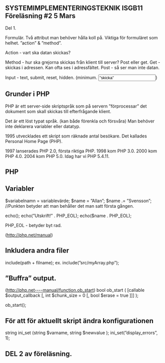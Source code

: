 SYSTEMIMPLEMENTERINGSTEKNIK ISGB11 
Föreläsning #2 5 Mars
-----------
Del 1.

Formulär. 
Två attribut man behöver hålla koll på. Viktiga för formuläret som helhet. ”action” & ”method”. 

Action - vart ska datan skickas?

Method - hur ska grejorna skickas från klient till server? Post eller get. 
Get - skickas i adressen. Kan ofta ses i adressfältet. Post - så ser man inte datan.

Input - text, submit, reset, hidden. (minimum. <input type=”submit” name=”btn” value=”skicka”>)

Grunder i PHP
------------
PHP är ett server-side skriptspråk som på servern ”förprocessar” det dokument som skall skickas till efterfrågande klient. 

Det är ett löst typat språk. (kan både förenkla och försvåra) Man behöver inte deklarera variabler eller datatyp.

1995 utvecklades ett skript som räknade antal besökare. Det kallades Personal Home Page (PHP).

1997 lanserades PHP 2.0, första riktiga PHP. 1998 kom PHP 3.0. 2000 kom PHP 4.0. 2004 kom PHP 5.0. Idag har vi PHP 5.4.11. 

PHP
-----
<?php 

//Radkommentar
/* Flerrads */

//PHP mellan start- och sluttag.

?>

Variabler
---------
$variabelnamn = variablevärde;
$name = ”Allan”;
$name .= ”Svensson”; //Punkten betyder att man behåller det man satt första gången.

echo();
echo(”Utskrift!” . PHP_EOL);
echo($name . PHP_EOL);

PHP_EOL - betyder byt rad.

(http://php.net/manual)

Inkludera andra filer
-----------------------
include(path + filname);
ex. include(”src/myArray.php”);

”Buffra” output.
-----------------
(http://php.net----manual/function.ob_start)
bool ob_start ( [callable $output_callback [, int $chunk_size = 0 [, bool $erase = true ]]] );

ob_start();

För att för aktuellt skript ändra konfigurationen
-------------------------------------------------

string ini_set (string $varname, string $newvalue );
ini_set(”display_errors”, 1);


DEL 2 av föreläsning.
--------------------

